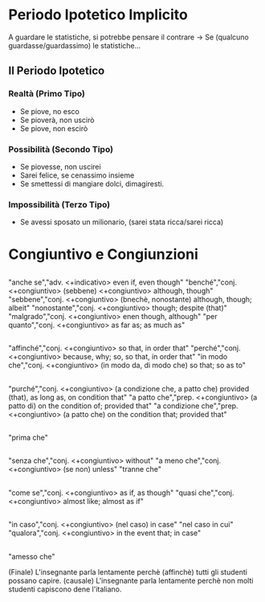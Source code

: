 
# Periodo Ipotetico Implicito

A guardare le statistiche, si potrebbe pensare il contrare
-> Se (qualcuno guardasse/guardassimo) le statistiche...

## Il Periodo Ipotetico

### Realtà (Primo Tipo)

- Se piove, no esco
- Se pioverà, non uscirò
- Se piove, non escirò

### Possibilità (Secondo Tipo)

- Se piovesse, non uscirei
- Sarei felice, se cenassimo insieme
- Se smettessi di mangiare dolci, dimagiresti.

### Impossibilità (Terzo Tipo)

- Se avessi sposato un milionario, (sarei stata ricca/sarei ricca)

# Congiuntivo e Congiunzioni

##
"anche se","adv. <+indicativo> even if, even though"
"benché","conj. <+congiuntivo> (sebbene) <+congiuntivo> although, though"
"sebbene","conj. <+congiuntivo> (bnechè, nonostante) although, though; albeit"
"nonostante","conj. <+congiuntivo> though; despite (that)"
"malgrado","conj. <+congiuntivo> enen though, although"
"per quanto","conj. <+congiuntivo> as far as; as much as"

##
"affinché","conj. <+congiuntivo> so that, in order that"
"perché","conj. <+congiuntivo> because, why; so, so that, in order that"
"in modo che","conj. <+congiuntivo> (in modo da, di modo che) so that; so as to"

##
"purché","conj. <+congiuntivo> (a condizione che, a patto che) provided (that), as long as, on condition that"
"a patto che","prep. <+congiuntivo> (a patto di) on the condition of; provided that"
"a condizione che","prep. <+congiuntivo> (a patto che) on the condition that; provided that"

##
"prima che"

##
"senza che","conj. <+congiuntivo> without"
"a meno che","conj. <+congiuntivo> (se non) unless"
"tranne che"

## 
"come se","conj. <+congiuntivo> as if, as though"
"quasi che","conj. <+congiuntivo> almost like; almost as if"

##
"in caso","conj. <+congiuntivo> (nel caso) in case"
"nel caso in cui"
"qualora","conj. <+congiuntivo> in the event that; in case"

##
"amesso che"

(Finale) L'insegnante parla lentamente perchè (affinchè) tutti gli studenti possano capire.
(causale) L'insegnante parla lentamente perchè non molti studenti capiscono dene l'italiano.
